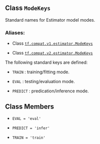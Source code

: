 

## Class  `ModeKeys` 
Standard names for Estimator model modes.



### Aliases:

- Class [ `tf.compat.v1.estimator.ModeKeys` ](/api_docs/python/tf/estimator/ModeKeys)

- Class [ `tf.compat.v2.estimator.ModeKeys` ](/api_docs/python/tf/estimator/ModeKeys)

The following standard keys are defined:


-  `TRAIN` : training/fitting mode.

-  `EVAL` : testing/evaluation mode.

-  `PREDICT` : predication/inference mode.



## Class Members

-  `EVAL = 'eval'`  []()

-  `PREDICT = 'infer'`  []()

-  `TRAIN = 'train'`  []()

